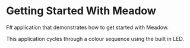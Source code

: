 # Getting Started With Meadow

F# application that demonstrates how to get started with Meadow.

This application cycles through a colour sequence using the built in LED.
